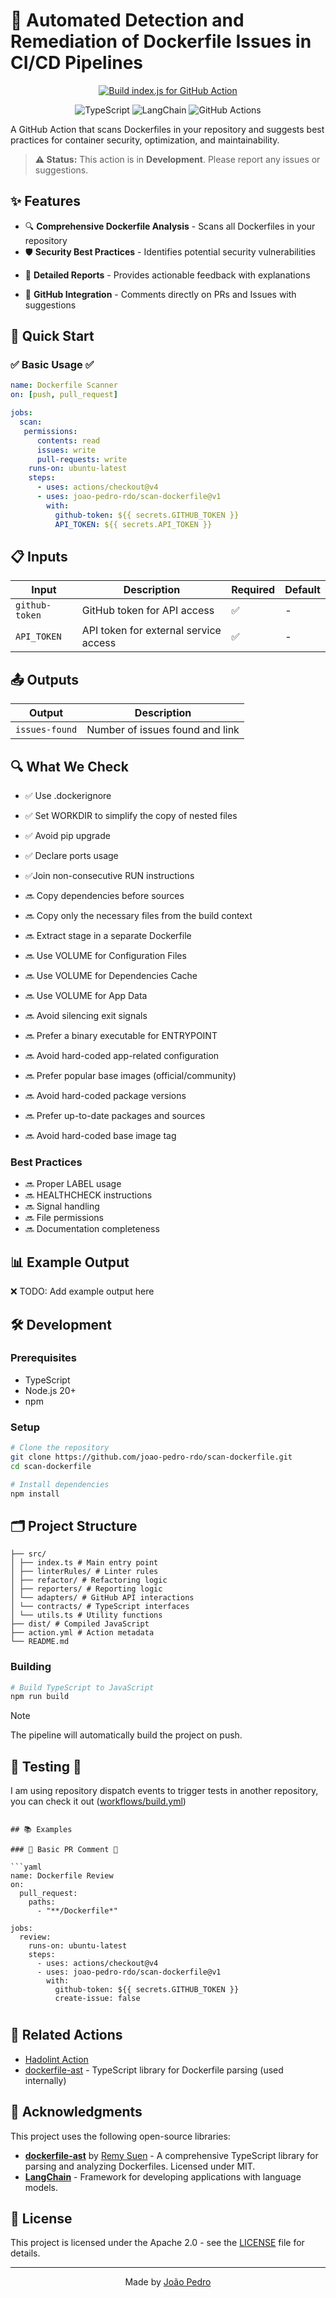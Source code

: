 # 🐳 Automated Detection and Remediation of Dockerfile Issues in CI/CD Pipelines

<p align="center">
<p align="center">
  <a href="https://github.com/joao-pedro-rdo/scan-dockerfile/actions/workflows/build.yml">
    <img src="https://github.com/joao-pedro-rdo/scan-dockerfile/actions/workflows/build.yml/badge.svg" alt="Build index.js for GitHub Action">
  </a>
</p>

<p align="center">
  <img src="https://img.shields.io/badge/TypeScript-3178C6.svg?style=for-the-badge&logo=TypeScript&logoColor=white" alt="TypeScript">
  <img src="https://img.shields.io/badge/LangChain-1C3C3C.svg?style=for-the-badge&logo=LangChain&logoColor=white" alt="LangChain">
  <img src="https://img.shields.io/badge/GitHub%20Actions-2088FF.svg?style=for-the-badge&logo=GitHub-Actions&logoColor=white" alt="GitHub Actions">
</p>

</p>
A GitHub Action that scans Dockerfiles in your repository and suggests best practices for container security, optimization, and maintainability.

> **⚠️ Status:** This action is in **Development**. Please report any issues or suggestions.

## ✨ Features

<!-- ✅ = Implementado | 🚧 = Em desenvolvimento | ❌ = Planeado -->

- 🔍 **Comprehensive Dockerfile Analysis** - Scans all Dockerfiles in your repository
- 🛡️ **Security Best Practices** - Identifies potential security vulnerabilities
<!-- - ⚡ **Performance Optimization** - Suggests improvements for image size and build time -->
- 📝 **Detailed Reports** - Provides actionable feedback with explanations
<!-- - 🎯 **Customizable Rules** - Configure which checks to run -->
- 💬 **GitHub Integration** - Comments directly on PRs and Issues with suggestions

## 🚀 Quick Start

### ✅ Basic Usage ✅

```yaml
name: Dockerfile Scanner
on: [push, pull_request]

jobs:
  scan:
   permissions:
      contents: read
      issues: write
      pull-requests: write
    runs-on: ubuntu-latest
    steps:
      - uses: actions/checkout@v4
      - uses: joao-pedro-rdo/scan-dockerfile@v1
        with:
          github-token: ${{ secrets.GITHUB_TOKEN }}
          API_TOKEN: ${{ secrets.API_TOKEN }}
```

## 📋 Inputs

| Input          | Description                           | Required | Default |
| -------------- | ------------------------------------- | -------- | ------- |
| `github-token` | GitHub token for API access           | ✅       | -       |
| `API_TOKEN`    | API token for external service access | ✅       | -       |

## 📤 Outputs

| Output         | Description                     |
| -------------- | ------------------------------- |
| `issues-found` | Number of issues found and link |

## 🔍 What We Check

- ✅ Use .dockerignore
- ✅ Set WORKDIR to simplify the copy of nested files
- ✅ Avoid pip upgrade
- ✅ Declare ports usage
- ✅Join non-consecutive RUN instructions

- 🔜 Copy dependencies before sources
- 🔜 Copy only the necessary files from the build context
- 🔜 Extract stage in a separate Dockerfile
- 🔜 Use VOLUME for Configuration Files
- 🔜 Use VOLUME for Dependencies Cache
- 🔜 Use VOLUME for App Data
- 🔜 Avoid silencing exit signals
- 🔜 Prefer a binary executable for ENTRYPOINT
- 🔜 Avoid hard-coded app-related configuration
- 🔜 Prefer popular base images (official/community)
- 🔜 Avoid hard-coded package versions
- 🔜 Prefer up-to-date packages and sources
- 🔜 Avoid hard-coded base image tag

### Best Practices

- 🔜 Proper LABEL usage
- 🔜 HEALTHCHECK instructions
- 🔜 Signal handling
- 🔜 File permissions
- 🔜 Documentation completeness

## 📊 Example Output

❌ TODO: Add example output here

## 🛠️ Development

### Prerequisites

- TypeScript
- Node.js 20+
- npm

### Setup

```bash
# Clone the repository
git clone https://github.com/joao-pedro-rdo/scan-dockerfile.git
cd scan-dockerfile

# Install dependencies
npm install

```

## 🗂️ Project Structure

```
├── src/
│ ├── index.ts # Main entry point
│ ├── linterRules/ # Linter rules
│ ├── refactor/ # Refactoring logic
│ ├── reporters/ # Reporting logic
│ └── adapters/ # GitHub API interactions
│ └── contracts/ # TypeScript interfaces
│ └── utils.ts # Utility functions
├── dist/ # Compiled JavaScript
├── action.yml # Action metadata
└── README.md

```

### Building

```bash
# Build TypeScript to JavaScript
npm run build

```

> [!NOTE]  
> The pipeline will automatically build the project on push.

## 🚧 Testing 🚧

I am using repository dispatch events to trigger tests in another repository, you can check it out ([workflows/build.yml](https://github.com/joao-pedro-rdo/scan-dockerfile/blob/develop/.github/workflows/build.yml))

````-->

## 📚 Examples

### 🚧 Basic PR Comment 🚧

```yaml
name: Dockerfile Review
on:
  pull_request:
    paths:
      - "**/Dockerfile*"

jobs:
  review:
    runs-on: ubuntu-latest
    steps:
      - uses: actions/checkout@v4
      - uses: joao-pedro-rdo/scan-dockerfile@v1
        with:
          github-token: ${{ secrets.GITHUB_TOKEN }}
          create-issue: false
````

#

## 🔗 Related Actions

- [Hadolint Action](https://github.com/hadolint/hadolint-action)
- [dockerfile-ast](https://github.com/rcjsuen/dockerfile-ast) - TypeScript library for
  Dockerfile parsing (used internally)

## 🙏 Acknowledgments

This project uses the following open-source libraries:

- **[dockerfile-ast](https://github.com/rcjsuen/dockerfile-ast)** by [Remy Suen](https://github.com/rcjsuen) - A comprehensive TypeScript library for parsing and analyzing Dockerfiles. Licensed under MIT.
- **[LangChain](https://github.com/langchain-ai/langchainjs)** - Framework for developing applications with language models.

## 📄 License

This project is licensed under the Apache 2.0 - see the [LICENSE](LICENSE) file for details.

<!-- # 🤝 Contributing -->

<!-- Contributions are welcome! Please read our [Contributing Guide](CONTRIBUTING.md) for details. -->

<!-- 1. Fork the repository
2. Create a feature branch (`git checkout -b feature/amazing-feature`)
3. Commit your changes (`git commit -m 'Add amazing feature'`)
4. Push to the branch (`git push origin feature/amazing-feature`)
5. Open a Pull Request -->

---

<p align="center">
  Made by <a href="https://github.com/joao-pedro-rdo">João Pedro</a>
</p>
